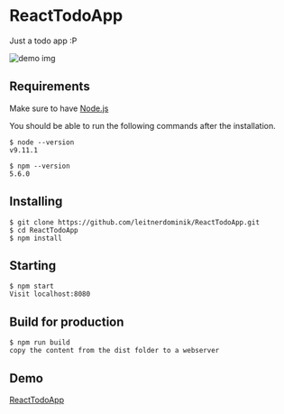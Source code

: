 # ReactTodoApp

Just a todo app :P

![demo img](https://user-images.githubusercontent.com/15259978/65545659-17052b00-df16-11e9-86ae-0be444ff9dac.png)


## Requirements

Make sure to have [Node.js](https://nodejs.org/en/)

You should be able to run the following commands after the installation.

    $ node --version
    v9.11.1

    $ npm --version
    5.6.0

## Installing

    $ git clone https://github.com/leitnerdominik/ReactTodoApp.git
    $ cd ReactTodoApp
    $ npm install

## Starting

    $ npm start
    Visit localhost:8080

## Build for production

    $ npm run build
    copy the content from the dist folder to a webserver

## Demo

[ReactTodoApp](https://leitnerdominik.github.io/ReactTodoApp/)